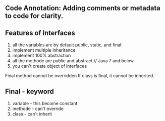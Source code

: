 ## Code Annotation: Adding comments or metadata to code for clarity.

## Features of Interfaces
1. all the variables are by default public, static, and final 
2. implement multiple inheritance
3. implement 100% abstraction
4. all the methode are public and abstract // Java 7 and below
5. you can't create object of interfaces

Final method cannot be overridden
If class is final, it cannot be inherited.

## Final - keyword
1. variable - this become constant
2. methode - can't override
3. class - can't inherit